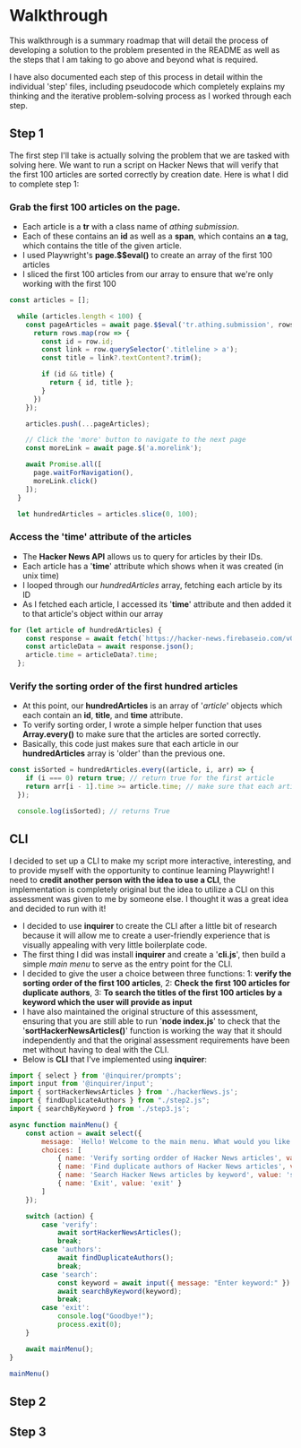 # Walkthrough

This walkthrough is a summary roadmap that will detail the process of developing a solution to the problem presented in the README as well as the steps that I am taking to go above and beyond what is required.

I have also documented each step of this process in detail within the individual 'step' files, including pseudocode which completely explains my thinking and the iterative problem-solving process as I worked through each step.

## Step 1

The first step I'll take is actually solving the problem that we are tasked with solving here. We want to run a script on Hacker News that will verify that the first 100 articles are sorted correctly by creation date. Here is what I did to complete step 1:

### Grab the first 100 articles on the page.

- Each article is a **tr** with a class name of *athing submission*.
- Each of these contains an **id** as well as a **span**, which contains an **a** tag, which contains the title of the given article.
- I used Playwright's **page.$$eval()** to create an array of the first 100 articles
- I sliced the first 100 articles from our array to ensure that we're only working with the first 100

```js
const articles = [];

  while (articles.length < 100) {
    const pageArticles = await page.$$eval('tr.athing.submission', rows => {
      return rows.map(row => {
        const id = row.id;
        const link = row.querySelector('.titleline > a');
        const title = link?.textContent?.trim();

        if (id && title) {
          return { id, title };
        }
      })
    });

    articles.push(...pageArticles);

    // Click the 'more' button to navigate to the next page
    const moreLink = await page.$('a.morelink');

    await Promise.all([
      page.waitForNavigation(),
      moreLink.click()
    ]);
  }

  let hundredArticles = articles.slice(0, 100);
```

### Access the 'time' attribute of the articles

- The **Hacker News API** allows us to query for articles by their IDs.
- Each article has a '**time**' attribute which shows when it was created (in unix time)
- I looped through our *hundredArticles* array, fetching each article by its ID
- As I fetched each article, I accessed its '**time**' attribute and then added it to that article's object within our array

```js
for (let article of hundredArticles) {
    const response = await fetch(`https://hacker-news.firebaseio.com/v0/item/${article.id}.json`)
    const articleData = await response.json();
    article.time = articleData?.time;
  };
```

### Verify the sorting order of the first hundred articles

- At this point, our **hundredArticles** is an array of '*article*' objects which each contain an **id**, **title**, and **time** attribute.
- To verify sorting order, I wrote a simple helper function that uses **Array.every()** to make sure that the articles are sorted correctly.
- Basically, this code just makes sure that each article in our **hundredArticles** array is 'older' than the previous one.

```js
const isSorted = hundredArticles.every((article, i, arr) => {
    if (i === 0) return true; // return true for the first article
    return arr[i - 1].time >= article.time; // make sure that each article is 'older' than the previous one
  });

  console.log(isSorted); // returns True
```

## CLI

I decided to set up a CLI to make my script more interactive, interesting, and to provide myself with the opportunity to continue learning Playwright! I need to **credit another person with the idea to use a CLI**, the implementation is completely original but the idea to utilize a CLI on this assessment was given to me by someone else. I thought it was a great idea and decided to run with it!

- I decided to use **inquirer** to create the CLI after a little bit of research because it will allow me to create a user-friendly experience that is visually appealing with very little boilerplate code.
- The first thing I did was install **inquirer** and create a '**cli.js**', then build a simple *main menu* to serve as the entry point for the CLI.
- I decided to give the user a choice between three functions: 1: **verify the sorting order of the first 100 articles**, 2: **Check the first 100 articles for duplicate authors**, 3: **To search the titles of the first 100 articles by a keyword which the user will provide as input**
- I have also maintained the original structure of this assessment, ensuring that you are still able to run '**node index.js**' to check that the '**sortHackerNewsArticles()**' function is working the way that it should independently and that the original assessment requirements have been met without having to deal with the CLI.
- Below is **CLI** that I've implemented using **inquirer**:

```js
import { select } from '@inquirer/prompts';
import input from '@inquirer/input';
import { sortHackerNewsArticles } from './hackerNews.js';
import { findDuplicateAuthors } from "./step2.js";
import { searchByKeyword } from './step3.js';

async function mainMenu() {
    const action = await select({
        message: `Hello! Welcome to the main menu. What would you like to do?`,
        choices: [
            { name: 'Verify sorting ordder of Hacker News articles', value: 'verify' },
            { name: 'Find duplicate authors of Hacker News articles', value: 'authors' },
            { name: 'Search Hacker News articles by keyword', value: 'search' },
            { name: 'Exit', value: 'exit' }
        ]
    });

    switch (action) {
        case 'verify':
            await sortHackerNewsArticles();
            break;
        case 'authors':
            await findDuplicateAuthors();
            break;
        case 'search':
            const keyword = await input({ message: "Enter keyword:" })
            await searchByKeyword(keyword);
            break;
        case 'exit':
            console.log("Goodbye!");
            process.exit(0);
    }

    await mainMenu();
}

mainMenu()
```

## Step 2

## Step 3
